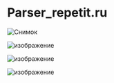 # Parser_repetit.ru

![Снимок](https://user-images.githubusercontent.com/70804097/151333932-a225186c-fd9f-4421-8798-de622c7c0a15.PNG)

![изображение](https://user-images.githubusercontent.com/70804097/151334031-009d62e4-6cc5-41ef-b872-b389f2d77bff.png)

![изображение](https://user-images.githubusercontent.com/70804097/151334166-01b6885d-0c97-4b23-93b3-2a90d9d1e644.png)

![изображение](https://user-images.githubusercontent.com/70804097/151334210-f80b96c5-fe8e-4246-8e7a-278e94aa8b53.png)
